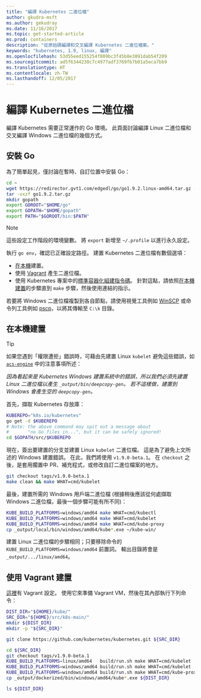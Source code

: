 ```yaml
---
title: "編譯 Kubernetes 二進位檔"
author: gkudra-msft
ms.author: gekudray
ms.date: 11/16/2017
ms.topic: get-started-article
ms.prod: containers
description: "從原始碼編譯和交叉編譯 Kubernetes 二進位檔案。"
keywords: "kubernetes, 1.9, linux, 編譯"
ms.openlocfilehash: 53d55eed155254f809bc3f45b8e3891dab54f209
ms.sourcegitcommit: ad5f6344230c7c4977adf3769fb7b01a5eca7bb9
ms.translationtype: HT
ms.contentlocale: zh-TW
ms.lasthandoff: 12/05/2017
---
```

# <a name="compiling-kubernetes-binaries"></a>編譯 Kubernetes 二進位檔 #
編譯 Kubernetes 需要正常運作的 Go 環境。 此頁面討論編譯 Linux 二進位檔和交叉編譯 Windows 二進位檔的幾個方式。

## <a name="installing-go"></a>安裝 Go ##
為了簡單起見，僅討論在暫時、自訂位置中安裝 Go：

```bash
cd ~
wget https://redirector.gvt1.com/edgedl/go/go1.9.2.linux-amd64.tar.gz -O go1.9.2.tar.gz
tar -vxzf go1.9.2.tar.gz
mkdir gopath
export GOROOT="$HOME/go"
export GOPATH="$HOME/gopath"
export PATH="$GOROOT/bin:$PATH"
```

> [!Note]  
> 這些設定工作階段的環境變數。 將 `export` 新增至 `~/.profile` 以進行永久設定。

執行 `go env`，確認已正確設定路徑。 建置 Kubernetes 二進位檔有數個選項：

  - [在本機](#build-locally)建置。
  - 使用 [Vagrant](#build-with-vagrant) 產生二進位檔。
  - 使用 Kubernetes 專案中的[標準容器化組建指令碼](https://github.com/kubernetes/kubernetes/tree/master/build#key-scripts)。 針對這點，請依照[在本機建置](#build-locally)的步驟直到 `make` 步驟，然後使用連結的指示。

若要將 Windows 二進位檔複製到各自節點，請使用視覺工具例如 [WinSCP](https://winscp.net/eng/download.php) 或命令列工具例如 [pscp](https://www.chiark.greenend.org.uk/~sgtatham/putty/latest.html)，以將其傳輸至 `C:\k` 目錄。


## <a name="building-locally"></a>在本機建置 ##
> [!Tip]  
> 如果您遇到「權限遭拒」錯誤時，可藉由先建置 Linux `kubelet` 避免這些錯誤，如 [`acs-engine`](https://github.com/Azure/acs-engine/blob/master/scripts/build-windows-k8s.sh#L176) 中的注意事項所述：
>  
> _因為看起來是 Kubernetes Windows 建置系統中的錯誤，所以我們必須先建置 Linux 二進位檔以產生 `_output/bin/deepcopy-gen`。 若不這樣做，建置到 Windows 會產生空的 `deepcopy-gen`。_

首先，擷取 Kubernetes 存放庫：

```bash
KUBEREPO="k8s.io/kubernetes"
go get -d $KUBEREPO
# Note: the above command may spit out a message about 
#       "no Go files in...", but it can be safely ignored!
cd $GOPATH/src/$KUBEREPO
```

現在，簽出要建置的分支並建置 Linux `kubelet` 二進位檔。 這是為了避免上文所述的 Windows 建置錯誤。 在此，我們將使用 `v1.9.0-beta.1`。 在 `checkout` 之後，是套用擱置中 PR、補充程式，或修改自訂二進位檔案的地方。

```bash
git checkout tags/v1.9.0-beta.1
make clean && make WHAT=cmd/kubelet
```

最後，建置所需的 Windows 用戶端二進位檔 (根據稍後應該從何處擷取 Windows 二進位檔，最後一個步驟可能有所不同)：

```bash
KUBE_BUILD_PLATFORMS=windows/amd64 make WHAT=cmd/kubectl
KUBE_BUILD_PLATFORMS=windows/amd64 make WHAT=cmd/kubelet
KUBE_BUILD_PLATFORMS=windows/amd64 make WHAT=cmd/kube-proxy
cp _output/local/bin/windows/amd64/kube*.exe ~/kube-win/
```

建置 Linux 二進位檔的步驟相同；只要移除命令的 `KUBE_BUILD_PLATFORMS=windows/amd64` 前置詞。 輸出目錄將會是 `_output/.../linux/amd64`。


## <a name="build-with-vagrant"></a>使用 Vagrant 建置 ##
[這裡](https://github.com/Microsoft/SDN/tree/master/Kubernetes/linux/vagrant)有 Vagrant 設定。 使用它來準備 Vagrant VM，然後在其內部執行下列命令：

```bash
DIST_DIR="${HOME}/kube/"
SRC_DIR="${HOME}/src/k8s-main/"
mkdir ${DIST_DIR}
mkdir -p "${SRC_DIR}"

git clone https://github.com/kubernetes/kubernetes.git ${SRC_DIR}

cd ${SRC_DIR}
git checkout tags/v1.9.0-beta.1
KUBE_BUILD_PLATFORMS=linux/amd64   build/run.sh make WHAT=cmd/kubelet
KUBE_BUILD_PLATFORMS=windows/amd64 build/run.sh make WHAT=cmd/kubelet 
KUBE_BUILD_PLATFORMS=windows/amd64 build/run.sh make WHAT=cmd/kube-proxy 
cp _output/dockerized/bin/windows/amd64/kube*.exe ${DIST_DIR}

ls ${DIST_DIR}
```

